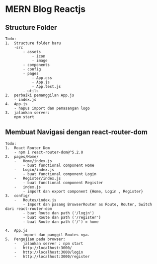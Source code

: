 # MERN Blog Reactjs

## Structure Folder

    Todo:
    1.  Structure folder baru
        -src
            - assets
                - icon
                - image
            - components
            - config
            - pages
                - App.css
                - App.js
                - App.test.js
            - utils
    2.  perbaiki pemanggilan App.js
        - index.js
    4.  App.js
        - hapus import dan pemasangan logo
    3.  jalankan server:
        npm start

## Membuat Navigasi dengan react-router-dom

    Todo:
    1.  React Router Dom
        - npm i react-router-dom@^5.2.0
    2.  pages/Home/
        -   Home/index.js
            - buat functional component Home
        -   Login/index.js
            - buat functional component Login
        -   Register/index.js
            - buat functional component Register
        -   index.js
            - import dan export component {Home, Login , Register}
    3.  config/
        -   Routes/index.js
            - Import dan pasang BrowserRouter as Route, Router, Switch dari react-router-dom
            - buat Route dan path ('/login')
            - buat Route dan path ('/register')
            - buat Route dan path ('/') = home

    4.  App.js
        -   import dan panggil Routes nya.
    5.  Pengujian pada browser:
        -   jalankan server : npm start
        -   http://localhost:3000/
        -   http://localhost:3000/login
        -   http://localhost:3000/register
